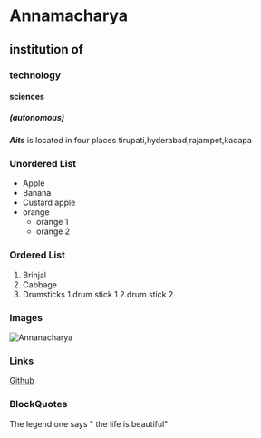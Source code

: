 # Annamacharya
## institution of
### technology
#### sciences
##### (autonomous)

***Aits*** is located in four places tirupati,hyderabad,rajampet,kadapa

### Unordered List
* Apple
* Banana
* Custard apple
* orange
  * orange 1
  * orange 2
### Ordered List
1. Brinjal
2. Cabbage
3. Drumsticks 
   1.drum stick 1
   2.drum stick 2
 ### Images
 ![Annanacharya](https://en.wikipedia.org/wiki/Annamacharya#/media/File:Annamacharya.jpg)
 ### Links
 [Github](https://github.com/)
 ### BlockQuotes
 The legend one says
 " the life is beautiful"
